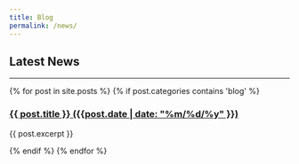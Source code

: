 ```yaml
---
title: Blog
permalink: /news/
---
```


## **Latest News**
<hr>

<div class="content list">
  {% for post in site.posts %}
    {% if post.categories contains 'blog' %}
    <div class="list-item">
      <h3 class="list-post-title">
        <a href="{{ site.baseurl }}{{ post.url }}">{{ post.title }} ({{post.date | date: "%m/%d/%y" }})</a> 
      </h3>
      <p>{{ post.excerpt }}</p>
    </div>
    {% endif %}
  {% endfor %}
</div>
